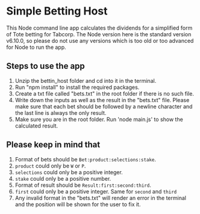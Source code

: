 # Simple Betting Host

This Node command line app calculates the dividends for a simplified form of Tote betting for Tabcorp. The Node version here is the standard version v6.10.0, so please do not use any versions which is too old or too advanced for Node to run the app.

## Steps to use the app
1. Unzip the bettin_host folder and cd into it in the terminal.
2. Run "npm install" to install the required packages.
3. Create a txt file called "bets.txt" in the root folder if there is no such file.
4. Write down the inputs as well as the result in the "bets.txt" file. Please make sure that each bet should be followed by a newline character and the last line is always the only result.
5. Make sure you are in the root folder. Run 'node main.js' to show the calculated result.


## Please keep in mind that
1. Format of bets should be <code>Bet:product:selections:stake</code>.
2. <code>product</code> could only be <code>W</code> or <code>P</code>.
3. <code>selections</code> could only be a positive integer.
4. <code>stake</code> could only be a positive number.
5. Format of result should be <code>Result:first:second:third</code>.
6. <code>first</code> could only be a positive integer. Same for <code>second</code> and <code>third</code>
7. Any invalid format in the "bets.txt" will render an error in the terminal and the position will be shown for the user to fix it.
